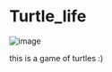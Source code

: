 # Turtle_life
![image](https://github.com/luccaccarmelin/Turtle_life/assets/81098582/eb7b5c42-3850-4887-ba41-68e87c0dffd3)

this is a game of turtles :)
